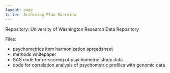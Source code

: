 ```yaml
---
layout: page
title:  Archiving Plan Overview
---
```


Repository:  University of Washington Research Data Repository

Files:
* psychometrics item harmonization spreadsheet
* methods whitepaper
* SAS code for re-scoring of psychometric study data
* code for correlation analysis of psychometric profiles with genomic data
